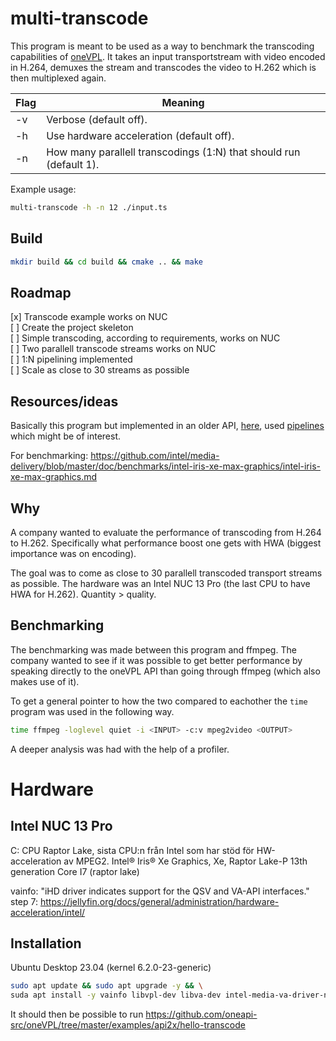 # multi-transcode
This program is meant to be used as a way to benchmark the transcoding capabilities of [oneVPL](https://spec.oneapi.io/onevpl/latest/index.html). It takes an input transportstream with video encoded in H.264, demuxes the stream and transcodes the video to H.262 which is then multiplexed again.

| Flag | Meaning                                                            |
|------|--------------------------------------------------------------------|
| -v   | Verbose (default off).                                             |
| -h   | Use hardware acceleration (default off).                           |
| -n   | How many parallell transcodings (1:N) that should run (default 1). |

Example usage:
~~~bash
multi-transcode -h -n 12 ./input.ts
~~~

## Build
~~~bash
mkdir build && cd build && cmake .. && make
~~~

## Roadmap
[x] Transcode example works on NUC  
[ ] Create the project skeleton  
[ ] Simple transcoding, according to requirements, works on NUC  
[ ] Two parallell transcode streams works on NUC  
[ ] 1:N pipelining implemented  
[ ] Scale as close to 30 streams as possible  

## Resources/ideas
Basically this program but implemented in an older API, [here](https://github.com/Intel-Media-SDK/MediaSDK/tree/master/samples/sample_multi_transcode), used [pipelines](https://www.intel.com/content/www/us/en/developer/articles/technical/exploring-1n-transcoding-pipelines-with-intel-media-server-studio.html) which might be of interest.

For benchmarking: https://github.com/intel/media-delivery/blob/master/doc/benchmarks/intel-iris-xe-max-graphics/intel-iris-xe-max-graphics.md

## Why
A company wanted to evaluate the performance of transcoding from H.264 to H.262. Specifically what performance boost one gets with HWA (biggest importance was on encoding).

The goal was to come as close to 30 parallell transcoded transport streams as possible. The hardware was an Intel NUC 13 Pro (the last CPU to have HWA for H.262). Quantity > quality.

## Benchmarking
The benchmarking was made between this program and ffmpeg. The company wanted to see if it was possible to get better performance by speaking directly to the oneVPL API than going through ffmpeg (which also makes use of it).

To get a general pointer to how the two compared to eachother the `time` program was used in the following way.
~~~bash
time ffmpeg -loglevel quiet -i <INPUT> -c:v mpeg2video <OUTPUT>
~~~

A deeper analysis was had with the help of a profiler.

# Hardware

## Intel NUC 13 Pro
C: CPU Raptor Lake, sista CPU:n från Intel som har stöd för HW-acceleration av MPEG2.
Intel® Iris® Xe Graphics, Xe, Raptor Lake-P
13th generation Core I7 (raptor lake)

vainfo: "iHD driver indicates support for the QSV and VA-API interfaces."
step 7: https://jellyfin.org/docs/general/administration/hardware-acceleration/intel/

## Installation
Ubuntu Desktop 23.04 (kernel 6.2.0-23-generic)

~~~bash
sudo apt update && sudo apt upgrade -y && \
suda apt install -y vainfo libvpl-dev libva-dev intel-media-va-driver-no-free
~~~

It should then be possible to run https://github.com/oneapi-src/oneVPL/tree/master/examples/api2x/hello-transcode

